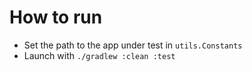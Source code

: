# How to run

* Set the path to the app under test in `utils.Constants`
* Launch with `./gradlew :clean :test`